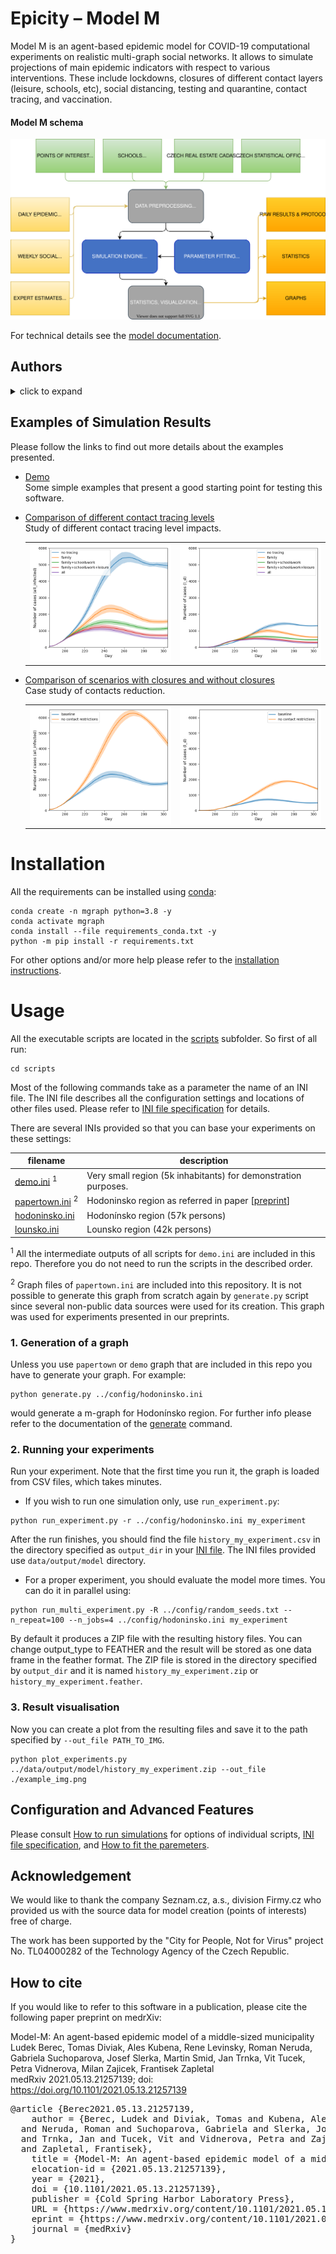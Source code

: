 # Epicity &ndash; Model M

Model M is an agent-based epidemic model for COVID-19 computational experiments on realistic multi-graph social
networks. It allows to simulate projections of main epidemic indicators with respect to various interventions. These
include lockdowns, closures of different contact layers (leisure, schools, etc), social distancing, testing and
quarantine, contact tracing, and vaccination.

<!--- PDF BREAK -->

#### Model M schema

![schema](doc/fig/schema.svg)

For technical details see the [model documentation](doc/model.md).

## Authors

<details>
<summary>click to expand</summary>

**Luděk Berec**, *The Czech Academy of Sciences, Institute of Information Theory and Automation*, *Centre for
Mathematical Biology, Institute of Mathematics, Faculty of Science, University of South Bohemia and Czech Academy of
Sciences, Biology Centre, Institute of Entomology*&nbsp;<sup>3</sup> <br>
**Tomáš Diviák**, *The Czech Academy of Sciences, Institute of Information Theory and Automation*, *Department of
Criminology and Mitchell Centre for Social Network Analysis, School of Social Sciences, University of Manchester* <sup>
3</sup> <br>
**Aleš Kuběna**, *The Czech Academy of Sciences, Institute of Information Theory and Automation*&nbsp;<sup>3</sup> <br>
**René Levinský**, *CERGE-EI*&nbsp;<sup>3</sup> <br>
**Roman Neruda**, *The Czech Academy of Sciences, Institute of Computer Science*&nbsp;<sup>3</sup> <br>
**Gabriela Suchopárová**, *The Czech Academy of Sciences, Institute of Computer Science*&nbsp;<sup>3</sup> <br>
**Josef Šlerka**, *The Czech Academy of Sciences, Institute of Information Theory and Automation*, *New Media Studies,
Faculty of Arts, Charles University*&nbsp;<sup>3</sup> <br>
**Martin Šmíd**, *The Czech Academy of Sciences, Institute of Information Theory and Automation*&nbsp;<sup>3</sup> <br>
**Jan Trnka**, *The Czech Academy of Sciences, Institute of Information Theory and Automation*, *Department of
Biochemistry, Cell and Molecular Biology, Third Faculty of Medicine, Charles University*&nbsp;<sup>3</sup> <br>
**Vít Tuček**, *The Czech Academy of Sciences, Institute of Computer Science*, *Department of Mathematics, University of
Zagreb*&nbsp;<sup>3</sup> <br>
**Petra Vidnerová**, *The Czech Academy of Sciences, Institute of Computer Science*&nbsp;<sup>3</sup> <br>
**Karel Vrbenský**, *The Czech Academy of Sciences, Institute of Information Theory and Automation*&nbsp;<sup>
3</sup> <br>
**Milan Zajíček**, *The Czech Academy of Sciences, Institute of Information Theory and Automation*&nbsp;<sup>
3</sup> <br>
**František Zapletal**, *The Czech Academy of Sciences, Institute of Information Theory and Automation* <br>

<sup>3</sup> Centre for Modelling of Biological and Social Processes
</details>

## Examples of Simulation Results

Please follow the links to find out more details about the examples presented.

+ [Demo](doc/demo.md) <br>
  Some simple examples that present a good starting point for testing this software.

+ [Comparison of different contact tracing levels](doc/experiment1.md) <br>
  Study of different contact tracing level impacts.
  <table>
    <tr>
      <td><a href="doc/experiment1.md"><img alt="example of result1" src="doc/fig/exp1_all_infected.png"/></a></td>	
      <td><a href="doc/experiment1.md"><img alt="example of result1" src="doc/fig/exp1_id.png"/></a></td>
    </tr>
  </table>

+ [Comparison of scenarios with closures and without closures](doc/experiment2.md)<br>
  Case study of contacts reduction.
  <table>
    <tr>
      <td><a href="doc/experiment2.md"><img alt="example of result2" src="doc/fig/exp2_all_infected.png"/></a></td>	
      <td><a href="doc/experiment2.md"><img alt="example of result2" src="doc/fig/exp2_id.png"/></a></td>
    </tr>
  </table>

# Installation

All the requirements can be installed using [conda](https://docs.conda.io/en/latest/):

```console
conda create -n mgraph python=3.8 -y
conda activate mgraph
conda install --file requirements_conda.txt -y
python -m pip install -r requirements.txt
```

For other options and/or more help please refer to the [installation instructions](doc/installation.md).

# Usage

All the executable scripts are located in the [scripts](scripts) subfolder. So first of all run:

```console
cd scripts
```

Most of the following commands take as a parameter the name of an INI file. The INI file describes all the configuration
settings and locations of other files used. Please refer to [INI file specification](doc/inifile.md) for details.

There are several INIs provided so that you can base your experiments on these settings:

|filename|description|
|---|---|
|[demo.ini](config/demo.ini)&nbsp;<sup>1</sup>| Very small region (5k inhabitants) for demonstration purposes.|
|[papertown.ini](config/papertown.ini)&nbsp;<sup>2</sup>| Hodoninsko region as referred in paper [[preprint](https://doi.org/10.1101/2021.05.13.21257139)]|
|[hodoninsko.ini](config/hodoninsko.ini)| Hodonínsko region (57k persons)|
|[lounsko.ini](config/lounsko.ini)| Lounsko region (42k persons)|

<sup>1</sup> All the intermediate outputs of all scripts for `demo.ini` are included in this repo. Therefore you do not
need to run the scripts in the described order.

<sup>2</sup> Graph files of `papertown.ini` are included into this repository. It is not possible to generate this graph
from scratch again by `generate.py` script since several non-public data sources were used for its creation. This graph
was used for experiments presented in our preprints.

### 1. Generation of a graph

Unless you use `papertown` or `demo` graph that are included in this repo you have to generate your graph. For example:

```console
python generate.py ../config/hodoninsko.ini 
```

would generate a m-graph for Hodonínsko region. For further info please refer to the documentation of
the [generate](doc/generate.md) command.

### 2. Running your experiments

Run your experiment. Note that the first time you run it, the graph is loaded from CSV files, which takes minutes.

+ If you wish to run one simulation only, use `run_experiment.py`:

```console
python run_experiment.py -r ../config/hodoninsko.ini my_experiment
```

After the run finishes, you should find the file `history_my_experiment.csv` in the directory specified as `output_dir`
in your [INI file](doc/inifile.md#task). The INI files provided use `data/output/model` directory.

+ For a proper experiment, you should evaluate the model more times. You can do it in parallel using:

```console
python run_multi_experiment.py -R ../config/random_seeds.txt --n_repeat=100 --n_jobs=4 ../config/hodoninsko.ini my_experiment
```

By default it produces a ZIP file with the resulting history files. You can change output_type to FEATHER and the result
will be stored as one data frame in the feather format. The ZIP file is stored in the directory specified
by `output_dir` and it is named `history_my_experiment.zip` or `history_my_experiment.feather`.

### 3. Result visualisation

Now you can create a plot from the resulting files and save it to the path specified by `--out_file PATH_TO_IMG`.

```console
python plot_experiments.py ../data/output/model/history_my_experiment.zip --out_file ./example_img.png
```

<!--- PDF BREAK --><!--- PDF BREAK -->

## Configuration and Advanced Features

Please consult [How to run simulations](doc/run.md) for options of individual scripts,
[INI file specification](doc/inifile.md), and [How to fit the paremeters](doc/run.md#6-fitting-your-model).

## Acknowledgement

We would like to thank the company Seznam.cz, a.s., division Firmy.cz who provided us with the source data for model
creation (points of interests) free of charge.

The work has been supported by the "City for People, Not for Virus" project No. TL04000282 of the Technology Agency of
the Czech Republic.

## How to cite

If you would like to refer to this software in a publication, please cite the following paper preprint on medrXiv:

Model-M: An agent-based epidemic model of a middle-sized municipality <br>
Ludek Berec, Tomas Diviak, Ales Kubena, Rene Levinsky, Roman Neruda, Gabriela Suchoparova, Josef Slerka, Martin Smid,
Jan Trnka, Vit Tucek, Petra Vidnerova, Milan Zajicek, Frantisek Zapletal <br>
medRxiv 2021.05.13.21257139; doi: https://doi.org/10.1101/2021.05.13.21257139

<pre>
@article {Berec2021.05.13.21257139,
	author = {Berec, Ludek and Diviak, Tomas and Kubena, Ales and Levinsky, Rene 
  and Neruda, Roman and Suchoparova, Gabriela and Slerka, Josef and Smid,  Martin
  and Trnka, Jan and Tucek, Vit and Vidnerova, Petra and Zajicek, Milan 
  and Zapletal, Frantisek},
	title = {Model-M: An agent-based epidemic model of a middle-sized municipality},
	elocation-id = {2021.05.13.21257139},
	year = {2021},
	doi = {10.1101/2021.05.13.21257139},
	publisher = {Cold Spring Harbor Laboratory Press},
	URL = {https://www.medrxiv.org/content/10.1101/2021.05.13.21257139v1},
	eprint = {https://www.medrxiv.org/content/10.1101/2021.05.13.21257139v1.full.pdf},
	journal = {medRxiv}
}
</pre>
